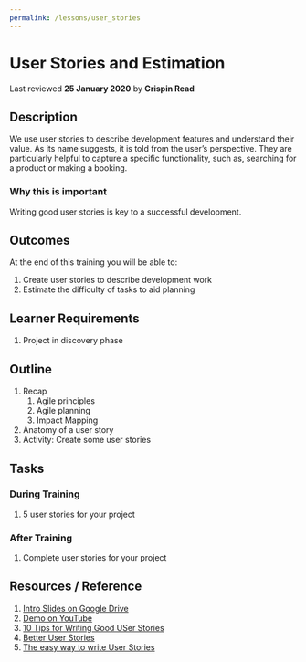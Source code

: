 ```yaml
---
permalink: /lessons/user_stories
---
```

# User Stories and Estimation
Last reviewed **25 January 2020** by **Crispin Read**

## Description
We use user stories to describe development features and understand their value. As its name suggests, it is told from the user’s perspective. They are particularly helpful to capture a specific functionality, such as, searching for a product or making a booking.

### Why this is important
Writing good user stories is key to a successful development.

## Outcomes

At the end of this training you will be able to:
1. Create user stories to describe development work
1. Estimate the difficulty of tasks to aid planning

## Learner Requirements

1. Project in discovery phase


## Outline

1. Recap
    1. Agile principles
    1. Agile planning
    1. Impact Mapping
1. Anatomy of a user story
1. Activity: Create some user stories



## Tasks

### During Training
1. 5 user stories for your project

### After Training
1. Complete user stories for your project

## Resources / Reference

1. [Intro Slides on Google Drive](#)
1. [Demo on YouTube](#)
1. [10 Tips for Writing Good USer Stories](https://www.romanpichler.com/blog/10-tips-writing-good-user-stories/)
1. [Better User Stories](https://reqtest.com/agile-blog/better-user-stories/)
1. [The easy way to write User Stories](http://codesqueeze.com/the-easy-way-to-writing-good-user-stories/)

